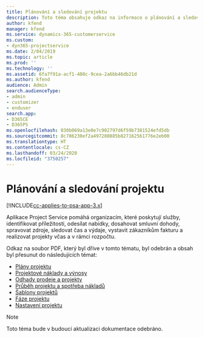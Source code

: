 ```yaml
---
title: Plánování a sledování projektu
description: Toto téma obsahuje odkaz na informace o plánování a sledování v Project Service Automation.
author: kfend
manager: kfend
ms.service: dynamics-365-customerservice
ms.custom:
- dyn365-projectservice
ms.date: 2/04/2019
ms.topic: article
ms.prod: ''
ms.technology: ''
ms.assetid: 6fa7f91a-acf1-408c-9cea-2a6bb46db21d
ms.author: kfend
audience: Admin
search.audienceType:
- admin
- customizer
- enduser
search.app:
- D365CE
- D365PS
ms.openlocfilehash: 030b069a13e0e7c902797d6f59b7381524efd5db
ms.sourcegitcommit: 8c786230ef2a497280885b827162561776e2eb00
ms.translationtype: HT
ms.contentlocale: cs-CZ
ms.lasthandoff: 03/24/2020
ms.locfileid: "3750257"
---
```

# <a name="project-planning-and-tracking"></a>Plánování a sledování projektu

[!INCLUDE[cc-applies-to-psa-app-3.x](../../includes/cc-applies-to-psa-app-3x.md)]

Aplikace Project Service pomáhá organizacím, které poskytují služby, identifikovat příležitosti, odesílat nabídky, dosahovat smluvní dohody, spravovat zdroje, sledovat čas a výdaje, vystavit zákazníkům fakturu a realizovat projekty včas a v rámci rozpočtu. 

Odkaz na soubor PDF, který byl dříve v tomto tématu, byl odebrán a obsah byl přesunut do následujících témat:

- [Plány projektu](../project-creating.md)
- [Projektové náklady a výnosy](../project-estimating.md)
- [Odhady prodeje a projekty](../project-leveraging.md)
- [Průběh projektu a spotřeba nákladů](../project-tracking.md)
- [Šablony projektů](../project-templates.md)
- [Fáze projektu](../project-stages.md)
- [Nastavení projektu](../project-settings.md)

> [!NOTE]
> Toto téma bude v budoucí aktualizaci dokumentace odebráno. 
